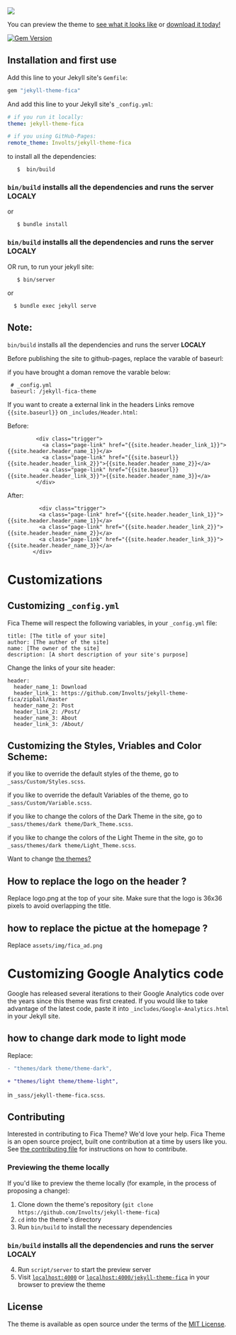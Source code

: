 <img src="https://user-images.githubusercontent.com/100028421/160099110-7571a93c-a1a1-4f45-b969-d7f4dccc3b4c.png"/>

You can preview the theme to [see what it looks like](https://involts.github.io/jekyll-theme-fica/) or
[download it today!](https://github.com/Involts/jekyll-theme-fica/zipball/master)

[![Gem Version](https://badge.fury.io/rb/jekyll-theme-fica.svg)](https://badge.fury.io/rb/jekyll-theme-fica)

## Installation and first use

Add this line to your Jekyll site's `Gemfile`:

```ruby
gem "jekyll-theme-fica"
```

And add this line to your Jekyll site's `_config.yml`:

```yaml
# if you run it locally:
theme: jekyll-theme-fica

# if you using GitHub-Pages:
remote_theme: Involts/jekyll-theme-fica
```
to install all the dependencies:
 ```
    $  bin/build
 ```    

 ### `bin/build` installs all the dependencies and runs the server **LOCALY**
or
 ```   
    $ bundle install
 ```

### `bin/build` installs all the dependencies and runs the server **LOCALY**

OR run, to run your jekyll site:
 ```
    $ bin/server
  ```   
or
  ```  
    $ bundle exec jekyll serve
  ```  
## Note:

 `bin/build` installs all the dependencies and runs the server **LOCALY**

Before publishing the site to github-pages, replace the varable of baseurl:

if you have brought a doman remove the varable below:

```
 # _config.yml
 baseurl: /jekyll-fica-theme
```

If you want to create a external link in the headers Links remove `{{site.baseurl}}` on `_includes/Header.html`:

Before:

```
         <div class="trigger">
           <a class="page-link" href="{{site.header.header_link_1}}">{{site.header.header_name_1}}</a>
           <a class="page-link" href="{{site.baseurl}}{{site.header.header_link_2}}">{{site.header.header_name_2}}</a>
           <a class="page-link" href="{{site.baseurl}}{{site.header.header_link_3}}">{{site.header.header_name_3}}</a>
         </div>
```

After:

```
          <div class="trigger">
          <a class="page-link" href="{{site.header.header_link_1}}">{{site.header.header_name_1}}</a>
          <a class="page-link" href="{{site.header.header_link_2}}">{{site.header.header_name_2}}</a>
          <a class="page-link" href="{{site.header.header_link_3}}">{{site.header.header_name_3}}</a>
        </div>
```

# Customizations

## Customizing `_config.yml`

Fica Theme will respect the following variables, in your `_config.yml` file:

```
title: [The title of your site]
author: [The auther of the site]
name: [The owner of the site]
description: [A short description of your site's purpose]
```

Change the links of your site header:

```
header:
  header_name_1: Download
  header_link_1: https://github.com/Involts/jekyll-theme-fica/zipball/master
  header_name_2: Post
  header_link_2: /Post/
  header_name_3: About
  header_link_3: /About/
```

## Customizing the Styles, Vriables and Color Scheme:

if you like to override the default styles of the theme, go to `_sass/Custom/Styles.scss`.

if you like to override the default Variables of the theme, go to `_sass/Custom/Variable.scss`.

if you like to change the colors of the Dark Theme in the site, go to `_sass/themes/dark theme/Dark_Theme.scss`.

if you like to change the colors of the Light Theme in the site, go to `_sass/themes/dark theme/Light_Theme.scss`.

Want to change [the themes?](#how-to-change-dark-mode-to-light-mode)
## How to replace the logo on the header ?

Replace logo.png at the top of your site.
Make sure that the logo is 36x36 pixels to avoid overlapping the title.

## how to replace the pictue at the homepage ?

Replace `assets/img/fica_ad.png`
# Customizing Google Analytics code

Google has released several iterations to their Google Analytics code over the years since this theme was first created. If you would like to take advantage of the latest code, paste it into `_includes/Google-Analytics.html` in your Jekyll site.

## how to change dark mode to light mode

Replace:

```diff
- "themes/dark theme/theme-dark",

+ "themes/light theme/theme-light", 
```
in `_sass/jekyll-theme-fica.scss`.


## Contributing

Interested in contributing to Fica Theme? We'd love your help. Fica Theme is an open source project, built one contribution at a time by users like you. See [the contributing file](docs/contributing.md) for instructions on how to contribute.

### Previewing the theme locally

If you'd like to preview the theme locally (for example, in the process of proposing a change):

1. Clone down the theme's repository (`git clone https://github.com/Involts/jekyll-theme-fica`)
2. `cd` into the theme's directory
3. Run `bin/build` to install the necessary dependencies

### `bin/build` installs all the dependencies and runs the server **LOCALY**

4. Run `script/server` to start the preview server
5. Visit [`localhost:4000`](http://localhost:4000) or [`localhost:4000/jekyll-theme-fica`](http://localhost:4000/jekyll-theme-fica) in your browser to preview the theme

## License

The theme is available as open source under the terms of the [MIT License](https://opensource.org/licenses/MIT).
